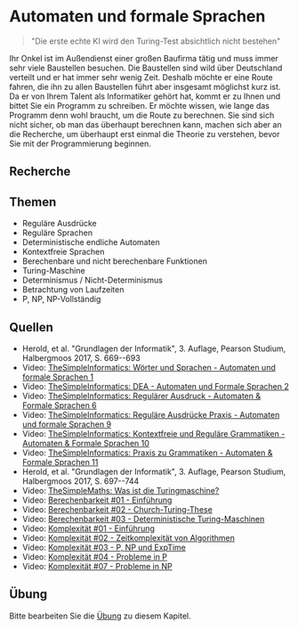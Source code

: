 # Automaten und formale Sprachen

> "Die erste echte KI wird den Turing-Test absichtlich nicht bestehen"

Ihr Onkel ist im Außendienst einer großen Baufirma tätig und muss immer sehr viele Baustellen besuchen. Die Baustellen sind wild über Deutschland verteilt und er hat immer sehr wenig Zeit. Deshalb möchte er eine Route fahren, die ihn zu allen Baustellen führt aber insgesamt möglichst kurz ist. Da er von Ihrem Talent als Informatiker gehört hat, kommt er zu Ihnen und bittet Sie ein Programm zu schreiben. Er möchte wissen, wie lange das Programm denn wohl braucht, um die Route zu berechnen. Sie sind sich nicht sicher, ob man das überhaupt berechnen kann, machen sich aber an die Recherche, um überhaupt erst einmal die Theorie zu verstehen, bevor Sie mit der Programmierung beginnen.


## Recherche

## Themen

  - Reguläre Ausdrücke
  - Reguläre Sprachen
  - Deterministische endliche Automaten
  - Kontextfreie Sprachen
  - Berechenbare und nicht berechenbare Funktionen
  - Turing-Maschine
  - Determinismus / Nicht-Determinismus
  - Betrachtung von Laufzeiten
  - P, NP, NP-Vollständig


## Quellen

  * Herold, et al. "Grundlagen der Informatik", 3. Auflage, Pearson Studium, Halbergmoos 2017, S. 669--693
  * Video: [TheSimpleInformatics: Wörter und Sprachen - Automaten und formale Sprachen 1](https://youtu.be/JAvIyh0rIV4)
  * Video: [TheSimpleInformatics: DEA - Automaten und Formale Sprachen 2](https://youtu.be/ztK5O0hT17s)
  * Video: [TheSimpleInformatics: Regulärer Ausdruck - Automaten & Formale Sprachen 6](https://youtu.be/SewleITxvcg)
  * Video: [TheSimpleInformatics: Reguläre Ausdrücke Praxis - Automaten und formale Sprachen 9](https://youtu.be/8KsMSAVS52o)
  * Video: [TheSimpleInformatics: Kontextfreie und Reguläre Grammatiken - Automaten & Formale Sprachen 10](https://youtu.be/kDzZSdM-vXg)
  * Video: [TheSimpleInformatics: Praxis zu Grammatiken - Automaten & Formale Sprachen 11](https://youtu.be/aGWYtdoBF2M)
  * Herold, et al. "Grundlagen der Informatik", 3. Auflage, Pearson Studium, Halbergmoos 2017, S. 697--744
  * Video: [TheSimpleMaths: Was ist die Turingmaschine?](https://youtu.be/QR8ffLPtomM)
  * Video: [Berechenbarkeit #01 - Einführung](https://youtu.be/E42XIfOHnWs)
  * Video: [Berechenbarkeit #02 - Church-Turing-These](https://youtu.be/B2nu5PY9kZQ)
  * Video: [Berechenbarkeit #03 - Deterministische Turing-Maschinen](https://youtu.be/qDv9pVMiKTc)
  * Video: [Komplexität #01 - Einführung](https://youtu.be/Bxv-JVtfjis)
  * Video: [Komplexität #02 - Zeitkomplexität von Algorithmen](https://youtu.be/Vg9yOo32MXw)
  * Video: [Komplexität #03 - P, NP und ExpTime](https://youtu.be/UI0txXt1z1I)
  * Video: [Komplexität #04 - Probleme in P](https://youtu.be/lUGpBpZ-9ts)
  * Video: [Komplexität #07 - Probleme in NP](https://youtu.be/oyygkKj7MKc)

## Übung

Bitte bearbeiten Sie die [Übung](exercise.md) zu diesem Kapitel.

